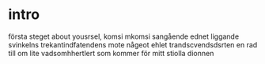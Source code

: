 # intro
första steget
about yousrsel, komsi mkomsi  sangående ednet liggande svinkelns trekantindfatendens mote någeot ehlet trandscvendsdsrten
en rad till om lite vadsomhhertlert som kommer för mitt stiolla dionnen
